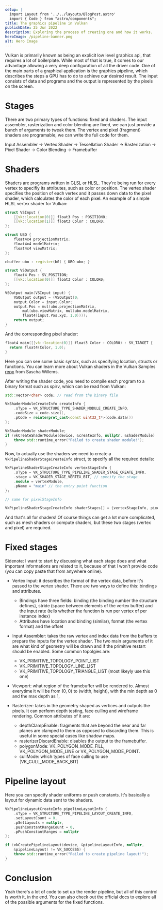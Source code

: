 ```yaml
---
setup: |
  import Layout from '../../layouts/BlogPost.astro'
  import { Code } from "astro/components";
title: The graphics pipeline in Vulkan
publishDate: 25 Jun 2022
description: Exploring the process of creating one and how it works.
heroImage: /pipeline-banner.png
alt: Hero Image
---
```


Vulkan is primarily known as being an explicit low level graphics api, that requires a lot of boilerplate. While most of that is true, it comes to our advantage allowing a very deep configuration of all the driver code. One of the main parts of a graphical application is the graphics pipeline, which describes the steps a GPU has to do to achieve our desired result. The input consists of data and programs and the output is represented by the pixels on the screen. 

# Stages

There are two primary types of functions: fixed and shaders. The input assembler, rasterization and color blending are fixed, we can just provide a bunch of arguments to tweak them. The vertex and pixel (fragment) shaders are programable, we can write the full code for them. 


Input Assembler -> Vertex Shader -> Tessellation Shader -> Rasterization -> Pixel Shader -> Color Blending -> Framebuffer

# Shaders

Shaders are programs written in GLSL or HLSL. They're being run for every vertex to specifiy its attributes, such as color or position. The vertex shader specifies the position of each vertex and it passes down data to the pixel shader, which calculates the color of each pixel. An example of a simple HLSL vertex shader for Vulkan:

```cpp
struct VSInput {
    [[vk::location(0)]] float3 Pos : POSITION0;
    [[vk::location(1)]] float3 Color : COLOR0;
};

struct UBO {
    float4x4 projectionMatrix;
    float4x4 modelMatrix;
    float4x4 viewMatrix;
};

cbuffer ubo : register(b0) { UBO ubo; }

struct VSOutput {
    float4 Pos : SV_POSITION;
    [[vk::location(0)]] float3 Color : COLOR0;
};

VSOutput main(VSInput input) {
    VSOutput output = (VSOutput)0;
    output.Color = input.Color;
    output.Pos = mul(ubo.projectionMatrix, 
        mul(ubo.viewMatrix, mul(ubo.modelMatrix, 
        float4(input.Pos.xyz, 1.0))));
    return output;
}
```

And the corresponding pixel shader: 
```cpp
float4 main([[vk::location(0)]] float3 Color : COLOR0) : SV_TARGET {
  return float4(Color, 1.0);
}
```

Here you can see some basic syntax, such as specifying location, structs or functions. You can learn more about Vulkan shaders in the Vulkan Samples [repo](https://github.com/SaschaWillems/Vulkan/tree/master/data/shaders) from Sascha Willems.

After writing the shader code, you need to compile each program to a binary format such as spirv, which can be read from Vulkan: 
```cpp
std::vector<char> code; // read from the binary file

VkShaderModuleCreateInfo createInfo { 
    .sType = VK_STRUCTURE_TYPE_SHADER_MODULE_CREATE_INFO,
    .codeSize = code.size(),
    .pCode = reinterpret_cast<const uint32_t*>(code.data())
};

VkShaderModule shaderModule;
if (vkCreateShaderModule(device, &createInfo, nullptr, &shaderModule) != VK_SUCCESS) {
    throw std::runtime_error("Failed to create shader module!");
}
```

Now, to actually use the shaders we need to create a `VkPipelineShaderStageCreateInfo` struct, to specify all the required details: 
```cpp
VkPipelineShaderStageCreateInfo vertexStageInfo { 
    .sType = VK_STRUCTURE_TYPE_PIPELINE_SHADER_STAGE_CREATE_INFO,
    .stage = VK_SHADER_STAGE_VERTEX_BIT, // specify the stage
    .module = vertexModule, 
    .pName = "main" // the entry point function
}; 

// same for pixelStageInfo

VkPipelineShaderStageCreateInfo shaderStages[] = {vertexStageInfo, pixelStageInfo};
```

And that's all for shaders! Of course things can get a lot more complicated, such as mesh shaders or compute shaders, but these two stages (vertex and pixel) are required.

# Fixed stages

Sidenote: I want to start by discussing what each stage does and what important informations are related to it, because of that I won't provide code (you can copy paste that from anywhere online).

- Vertex Input: it describes the format of the vertex data, before it's passed to the vertex shader. There are two ways to define this: bindings and attributes.
    - Bindings have three fields: binding (the binding number the structure defines), stride (space between elements of the vertex buffer) and the input rate (tells whether the function is run per vertex of per instance index)
    - Attributes have location and binding (similar), format (the vertex format) and the offset

- Input Assembler: takes the raw vertex and index data from the buffers to prepare the inputs for the vertex shader. The two main arguments of it are what kind of geometry will be drawn and if the primitive restart should be enabled. Some common topolgies are: 
    - VK_PRIMITIVE_TOPOLOGY_POINT_LIST
    - VK_PRIMITIVE_TOPOLOGY_LINE_LIST
    - VK_PRIMITIVE_TOPOLOGY_TRIANGLE_LIST (most likeyly use this one)

- Viewport: what region of the framebuffer will be rendered to. Almost everytime it will be from (0, 0) to (width, height), with the min depth as 0 and the max depth as 1,

- Rasterizer: takes in the geometry shaped as vertices and outputs the pixels. It can perform depth testing, face culling and wireframe rendering. Common attributes of it are: 
    - depthClampEnable: fragments that are beyond the near and far planes are clamped to them as opposed to discarding them. This is useful in some special cases like shadow maps.
    - rasterizerDiscardEnable: disables the output to the framebuffer.
    - polygonMode: VK_POLYGON_MODE_FILL, VK_POLYGON_MODE_LINE or VK_POLYGON_MODE_POINT. 
    - cullMode: which types of face culling to use (VK_CULL_MODE_BACK_BIT)

# Pipeline layout

Here you can specify shader uniforms or push constants. It's basically a layout for dynamic data sent to the shaders.

```cpp
VkPipelineLayoutCreateInfo pipelineLayoutInfo {
    .sType = VK_STRUCTURE_TYPE_PIPELINE_LAYOUT_CREATE_INFO,
    .setLayoutCount = 0,
    .pSetLayouts = nullptr, 
    .pushConstantRangeCount = 0,
    .pPushConstantRanges = nullptr
};

if (vkCreatePipelineLayout(device, &pipelineLayoutInfo, nullptr, 
    &pipelineLayout) != VK_SUCCESS) {
    throw std::runtime_error("Failed to create pipeline layout!");
}
```

# Conclusion

Yeah there's a lot of code to set up the render pipeline, but all of this control is worth it, in the end. You can also check out the official docs to explore all of the possible arguments for the fixed functions.